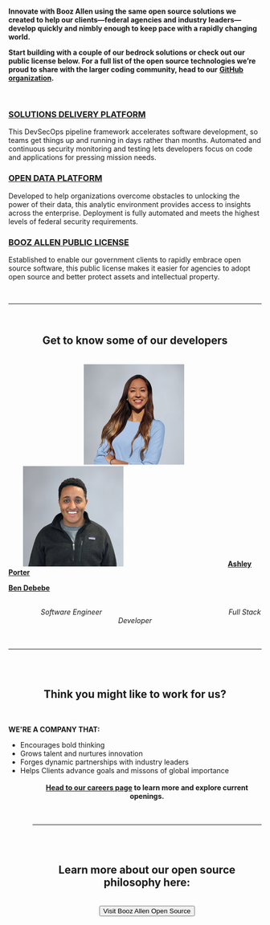 <br>

**Innovate with Booz Allen using the same open source solutions we created to help our clients—federal agencies and industry leaders—develop quickly and nimbly enough to keep pace with a rapidly changing world.**

**Start building with a couple of our bedrock solutions or check out our public license below. For a full list of the open source technologies we’re proud to share with the larger coding community, head to our** <b> <a href="https://github.com/boozallen" target="_blank">GitHub organization</a>.</b>

<br>

<div>
<h3> <a href="https://github.com/boozallen/sdp-pipeline-framework" target="_blank">SOLUTIONS DELIVERY PLATFORM</a> </h3>
</div>
  
This DevSecOps pipeline framework accelerates software development, so teams get things up and running in days rather than months. Automated and continuous security monitoring and testing lets developers focus on code and applications for pressing mission needs.

<div>
<h3> <a href="https://github.com/boozallen/opendataplatform" target="_blank">OPEN DATA PLATFORM</a> </h3>
</div>

Developed to help organizations overcome obstacles to unlocking the power of their data, this analytic environment provides access to insights across the enterprise. Deployment is fully automated and meets the highest levels of federal security requirements.

<div>
<h3> <a href="http://boozallen.github.io/licenses/bapl" target="_blank">BOOZ ALLEN PUBLIC LICENSE</a> </h3>
</div>

Established to enable our government clients to rapidly embrace open source software, this public license makes it easier for agencies to adopt open source and better protect assets and intellectual property.

<br>

<html>
  <body>
     <hr size="30">
  </body>
</html>
     
<br>     

<html>
  <div style="text-align: center;"> <b> <h2> Get to know some of our developers </h2> </b>
  </div>
</html>

<br>

<html>
  <img src="Ashley-Porter-200x200.jpg" hspace="150">
  <img style="padding-left: 25px;">
 </html>

 <html>
  <img src="Ben-Debebe-200x200.jpg">
  <img style="padding-left: 200px;">
 </html>

<html>
<b> <a href="https://www.boozallen.com/e/insight/people-profiles/spotlight-on-ashley-porter-software-engineer.html" target="_blank">Ashley Porter</a> </b>
  <text style="padding-left: 275px;">

<b> <a href="https://www.boozallen.com/e/insight/people-profiles/ben-debebe-transforms-data-with-ai.html" target="_blank">Ben Debebe</a> </b> 

<br/>

<div>
<html>
  <center>
    <text style="padding-left: 63px;">
    <i> Software Engineer </i>
    <text style="padding-left: 248px;">
    <i> Full Stack Developer </i>


<br>
<br>
<br>

<html>
  <body>
     <hr size="30">
  </body>
</html>

<br>
<br>

<html>
  <div style="text-align: center;"> <b> <h2> Think you might like to work for us? </h2> </b>
  </div>
</html>

<br>

<p align="left">
<b>WE'RE A COMPANY THAT:</b>

<div style="text-align: left;">
<ul>
<li>Encourages bold thinking
<li>Grows talent and nurtures innovation
<li>Forges dynamic partnerships with industry leaders
<li>Helps Clients advance goals and missons of global importance
<ul>  

<br>

<html>
  <div style="text-align: center;"> <b> <a href="https://careers.boozallen.com/teams/digital" target="_blank">Head to our careers page</a> to learn more and explore current openings. </b>

<br>
<br>
<br>

<html>
  <body>
     <hr size="30">
  </body>
</html>

<br>
<br>

<html>
  <div style="text-align: center;"> <b> <h2> Learn more about our open source philosophy here: </h2> </b>
  </div>
</html>

<br>

<html>
  <button onclick="window.location.href = 'https://www.boozallen.com/expertise/digital-solutions/open-source.html';" target="_blank">Visit Booz Allen Open Source</button>
</html>

<br>
<br>


